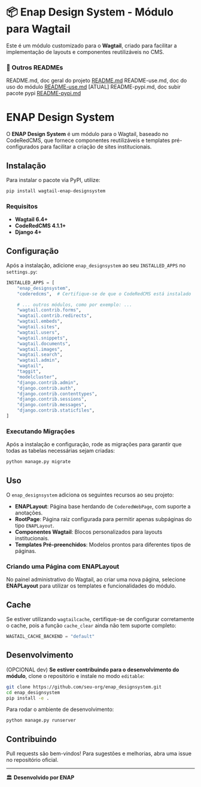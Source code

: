 # 📦 Enap Design System - Módulo para Wagtail

Este é um módulo customizado para o **Wagtail**, criado para facilitar a implementação de layouts e componentes reutilizáveis no CMS.

### 🛫 Outros READMEs
 README.md, doc geral do projeto [README.md](README.md)
 README-use.md, doc do uso do módulo [README-use.md](README-use.md) [ATUAL]
 README-pypi.md, doc subir pacote pypi [README-pypi.md](README-pypi.md)


# ENAP Design System

O **ENAP Design System** é um módulo para o Wagtail, baseado no CodeRedCMS, que fornece componentes reutilizáveis e templates pré-configurados para facilitar a criação de sites institucionais.

## Instalação

Para instalar o pacote via PyPI, utilize:

```bash
pip install wagtail-enap-designsystem
```

### Requisitos

- **Wagtail 6.4+**
- **CodeRedCMS 4.1.1+**
- **Django 4+**

## Configuração

Após a instalação, adicione `enap_designsystem` ao seu `INSTALLED_APPS` no `settings.py`:

```python
INSTALLED_APPS = [
    "enap_designsystem",
    "coderedcms",  # Certifique-se de que o CodeRedCMS está instalado

    # ... outros módulos, como por exemplo: ...
    "wagtail.contrib.forms",
    "wagtail.contrib.redirects",
    "wagtail.embeds",
    "wagtail.sites",
    "wagtail.users",
    "wagtail.snippets",
    "wagtail.documents",
    "wagtail.images",
    "wagtail.search",
    "wagtail.admin",
    "wagtail",
    "taggit",
    "modelcluster",
    "django.contrib.admin",
    "django.contrib.auth",
    "django.contrib.contenttypes",
    "django.contrib.sessions",
    "django.contrib.messages",
    "django.contrib.staticfiles",
]
```

### Executando Migrações

Após a instalação e configuração, rode as migrações para garantir que todas as tabelas necessárias sejam criadas:

```bash
python manage.py migrate
```

## Uso

O `enap_designsystem` adiciona os seguintes recursos ao seu projeto:

- **ENAPLayout**: Página base herdando de `CoderedWebPage`, com suporte a anotações.
- **RootPage**: Página raiz configurada para permitir apenas subpáginas do tipo `ENAPLayout`.
- **Componentes Wagtail**: Blocos personalizados para layouts institucionais.
- **Templates Pré-preenchidos**: Modelos prontos para diferentes tipos de páginas.

### Criando uma Página com ENAPLayout

No painel administrativo do Wagtail, ao criar uma nova página, selecione **ENAPLayout** para utilizar os templates e funcionalidades do módulo.

## Cache

Se estiver utilizando `wagtailcache`, certifique-se de configurar corretamente o cache, pois a função `cache_clear` ainda não tem suporte completo:

```python
WAGTAIL_CACHE_BACKEND = "default"
```

## Desenvolvimento

(OPCIONAL dev)
**Se estiver contribuindo para o desenvolvimento do módulo**, clone o repositório e instale no modo `editable`:

```bash
git clone https://github.com/seu-org/enap_designsystem.git
cd enap_designsystem
pip install -e .
```

Para rodar o ambiente de desenvolvimento:

```bash
python manage.py runserver
```

## Contribuindo

Pull requests são bem-vindos! Para sugestões e melhorias, abra uma issue no repositório oficial.

---

🏛️ **Desenvolvido por ENAP** 
